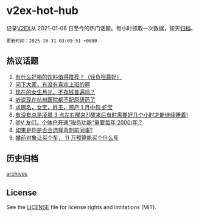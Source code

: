 # v2ex-hot-hub

 记录[V2EX](https://www.v2ex.com/)从 2021-01-06 日至今的热门话题。每小时抓取一次数据，按天[归档](archives)。

`更新时间：2025-10-31 03:09:51 +0800`

## 热议话题

1. [有什么好喝的饮料值得推荐？（轻负担最好）](https://www.v2ex.com/t/1169345)
1. [问下大家，有没有喜欢上班的啊](https://www.v2ex.com/t/1169301)
1. [现在的女生月光、不存钱普遍吗？](https://www.v2ex.com/t/1169368)
1. [听说现在杭州医院都不配原研药了](https://www.v2ex.com/t/1169305)
1. [求赐名，女宝，姓王，预产 1 月中旬 蛇宝](https://www.v2ex.com/t/1169409)
1. [有没有总是凌晨 3 点左右醒来?(醒来后有时需要好几个小时才能继续睡着)](https://www.v2ex.com/t/1169304)
1. [@V 友们，个体户开通“税务功能”需要每年 2000/年？](https://www.v2ex.com/t/1169289)
1. [如果是你是否会选择背刺前同事?](https://www.v2ex.com/t/1169349)
1. [婚前对象让买个车， 11 万预算能买个什么车](https://www.v2ex.com/t/1169321)

## 历史归档

[archives](archives)

## License

See the [LICENSE](LICENSE) file for license rights and limitations (MIT).

